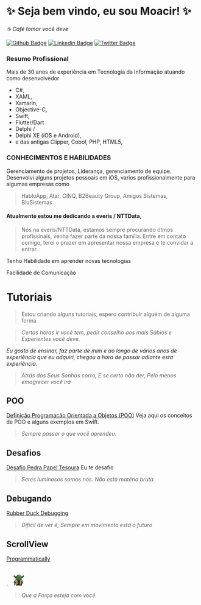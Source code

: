 # ✨ Seja bem vindo, eu sou Moacir! ✨
_☕ Café tomar você deve_


[![Github Badge](https://img.shields.io/badge/-Github-000?style=flat-square&logo=Github&logoColor=white&link=https://github.com/MoacirParticular/MoacirParticular)](https://github.com/MoacirParticular)
[![Linkedin Badge](https://img.shields.io/badge/-LinkedIn-blue?style=flat-square&logo=Linkedin&logoColor=white&link=https://www.linkedin.com/in/moacirlamego/)](https://www.linkedin.com/in/moacirlamego/)
[![Twitter Badge](https://img.shields.io/badge/-Twitter-1ca0f1?style=flat-square&labelColor=1ca0f1&logo=twitter&logoColor=white&link=https://twitter.com/LamegoMoacir)](https://twitter.com/LamegoMoacir)

### Resumo Profissional
Mais de 30 anos de experiência em Tecnologia da Informação atuando como desenvolvedor 
* C#, 
* XAML, 
* Xamarin, 
* Objective-C, 
* Swift, 
* Flutter/Dart
* Delphi / 
* Delphi XE (iOS e Android), 
* e das antigas Clipper, Cobol, PHP, HTML5, 

### CONHECIMENTOS E HABILIDADES

Gerenciamento de projetos, Liderança, gerenciamento de equipe. 
Desenvolvi alguns projetos pessoais em iOS, varios profissionalmente para algumas empresas como 
> HabloApp, Atar, CINQ, B2Beauty Group, Amigos Sistemas, BluSistemas

#### Atualmente estou me dedicando a everis / NTTData, 
>Nós na everis/NTTData, estamos sempre procurando ótmos profissinais, venha fazer parte da nossa família.
>Entre em contato comigo, terei o prazer em apresentar nossa empresa e te convidar a entrar.

Tenho Habilidade em aprender novas tecnologias

Facilidade de Comunicação


# Tutoriais
> Estou criando alguns tutoriais, espero contribuir alguém de alguma forma

> _Certas horas ir você tem, pedir conselho aos mais Sábios e Experientes você deve._

_Eu gosto de ensinar, faz parte de mim e ao longo de vários anos de experiência que eu adquiri, chegou a hora de passar adiante esta experiência._

> _Atrás dos Seus Sonhos corra, E se certo não der, Pelo menos emagrecer você irá_

## POO
[Definição Programação Orientada a Objetos (POO)](https://github.com/MoacirParticular/POO-o-que-programa-o-orientada-a-objetos/blob/main/Arquivos/Definição-POO.md)
Veja aqui os conceitos de POO e alguns exemplos em Swift.

>_Sempre passar o que você aprendeu._

## Desafios
[Desafio Pedra Papel Tesoura](https://github.com/MoacirParticular/POO-o-que-programa-o-orientada-a-objetos/blob/main/Arquivos/Desafio%20PPT.md)
Eu te desafio 

>_Seres luminosos somos nós. Não esta matéria bruta._

## Debugando
[Rubber Duck Debugging](https://github.com/MoacirParticular/BreakPoint)


>_Difícil de ver é, Sempre em movimento está o futuro_

## ScrollView
[Programmatically](https://github.com/MoacirParticular/using-scrollview-programmatically-in-swift)



.
![](https://github.com/MoacirParticular/MoacirParticular/blob/main/Imagens/yoda.gif)
>_Que a Força esteja com você._

<!--
Guerras não faz grande ninguém.

Luke: Mas eu não acredito!
Yoda: É por isso que você fracassa.


A morte é uma parte natural da vida. Feliz fique por aqueles que na Força se transformam. Apego leva ao ciúmes, a sombra da ganância isso é.

Verdadeiramente maravilhosa, a mente de uma criança é.

Faça. Ou não faça. Não existe a tentativa.



Yoda, o grande mestre Jedi, é uma das figuras mais marcantes da cultura pop. Mestre Yoda foi um guerreiro extraordinário da Ordem Jedi mas, acima de tudo, um professor que marcou gerações de fãs da saga.
Seus pensamentos filosóficos foram ensinamentos emblemáticos do cinema, e ensinaram muito a Luke e ao público sobre disciplina, dedicação máxima e a Força.
Yoda ensinando Luke
Faça. Ou não faça. Não existe a tentativa.

Star Wars: Episódio V - O Império Contra-Ataca
Yoda junto das crianças Jedi
Verdadeiramente maravilhosa, a mente de uma criança é.

Star Wars: Episódio II - Ataque dos Clones
Yoda
A morte é uma parte natural da vida. Feliz fique por aqueles que na Força se transformam. Apego leva ao ciúmes, a sombra da ganância isso é.

Star Wars: Episódio III - A Vingança dos Sith
Yoda
Luke: Mas eu não acredito!

Yoda: É por isso que você fracassa.

Star Wars: Episódio V - O Império Contra-Ataca
--!>
 
